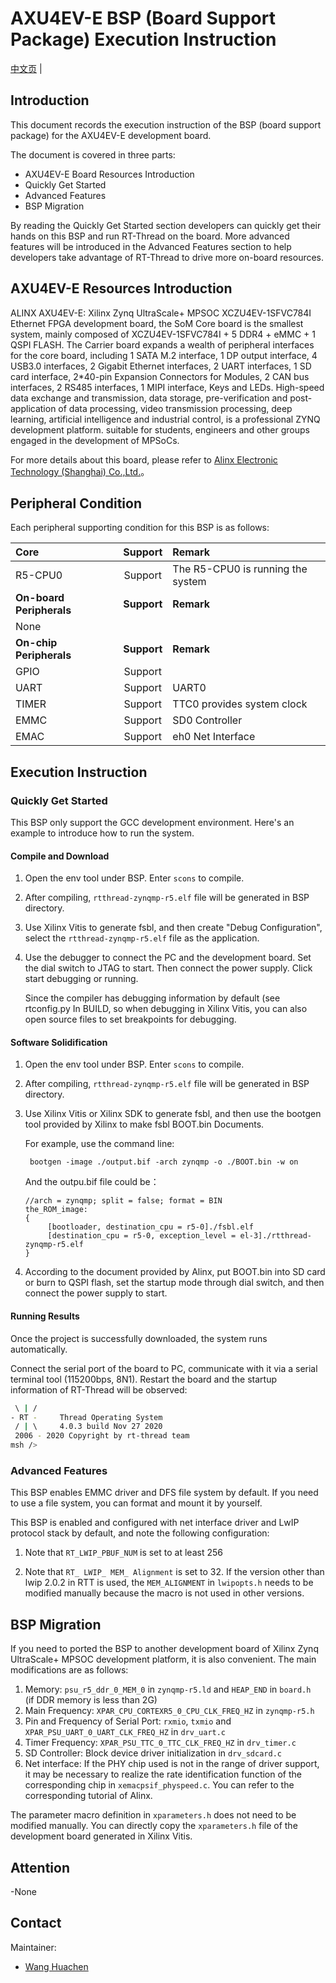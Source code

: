 # AXU4EV-E BSP (Board Support Package) Execution Instruction

[中文页](README_zh.md) |

## **Introduction**

This document records the execution instruction of the BSP (board support package) for the AXU4EV-E development board.

The document is covered in three parts:

- AXU4EV-E Board Resources Introduction
- Quickly Get Started
- Advanced Features
- BSP Migration

By reading the Quickly Get Started section developers can quickly get their hands on this BSP and run RT-Thread on the board. More advanced features will be introduced in the Advanced Features section to help developers take advantage of RT-Thread to drive more on-board resources.

## AXU4EV-E Resources Introduction

ALINX AXU4EV-E: Xilinx Zynq UltraScale+ MPSOC XCZU4EV-1SFVC784I Ethernet FPGA development board, the SoM Core board is the smallest system, mainly composed of XCZU4EV-1SFVC784I + 5 DDR4 + eMMC + 1 QSPI FLASH. The Carrier board expands a wealth of peripheral interfaces for the core board, including 1 SATA M.2 interface, 1 DP output interface, 4 USB3.0 interfaces, 2 Gigabit Ethernet interfaces, 2 UART interfaces, 1 SD card interface, 2*40-pin Expansion Connectors for Modules, 2 CAN bus interfaces, 2 RS485 interfaces, 1 MIPI interface, Keys and LEDs. High-speed data exchange and transmission, data storage, pre-verification and post-application of data processing, video transmission processing, deep learning, artificial intelligence and industrial control, is a professional ZYNQ development platform. suitable for students, engineers and other groups engaged in the development of MPSoCs.

For more details about this board, please refer to [Alinx Electronic Technology (Shanghai) Co.,Ltd.](http://www.alinx.com/en/)。

## **Peripheral Condition**

Each peripheral supporting condition for this BSP is as follows:

| **Core**      | **Support** | **Remark**                              |
| :----------------- | :----------: | :------------------------------------- |
| R5-CPU0   |     Support     | The R5-CPU0 is running the system |
| **On-board Peripherals**      | **Support** | **Remark**                              |
| None |          |  |
| **On-chip Peripherals**      | **Support** | **Remark**                              |
| GPIO              |     Support     |  |
| UART              |     Support     | UART0                            |
| TIMER     |     Support     |     TTC0 provides system clock         |
| EMMC | Support | SD0 Controller |
| EMAC | Support | eh0 Net Interface |

## Execution Instruction

### Quickly Get Started

This BSP only support the GCC development environment. Here's an example to introduce how to run the system.

#### Compile and Download

1. Open the env tool under BSP. Enter `scons` to compile.

2. After compiling, `rtthread-zynqmp-r5.elf` file will be generated in BSP directory.

3. Use Xilinx Vitis to generate fsbl, and then create "Debug Configuration", select the `rtthread-zynqmp-r5.elf` file as the application.

4. Use the debugger to connect the PC and the development board. Set the dial switch to JTAG to start. Then connect the power supply. Click start debugging or running.

   Since the compiler has debugging information by default (see rtconfig.py In BUILD, so when debugging in Xilinx Vitis, you can also open source files to set breakpoints for debugging.

#### Software Solidification

1. Open the env tool under BSP. Enter `scons` to compile.

2. After compiling, `rtthread-zynqmp-r5.elf` file will be generated in BSP directory.

3. Use Xilinx Vitis or Xilinx SDK to generate fsbl, and then use the bootgen tool provided by Xilinx to make fsbl BOOT.bin Documents.

   For example, use the command line:

   ```
    bootgen -image ./output.bif -arch zynqmp -o ./BOOT.bin -w on
   ```
   
   And the outpu.bif file could be：
   ```
   //arch = zynqmp; split = false; format = BIN
   the_ROM_image:
   {
        [bootloader, destination_cpu = r5-0]./fsbl.elf
        [destination_cpu = r5-0, exception_level = el-3]./rtthread-zynqmp-r5.elf
   }
   ```
   
4. According to the document provided by Alinx, put BOOT.bin into SD card or burn to QSPI flash, set the startup mode through dial switch, and then connect the power supply to start.


#### Running Results

Once the project is successfully downloaded, the system runs automatically.

Connect the serial port of the board to PC, communicate with it via a serial terminal tool (115200bps, 8N1). Restart the board and the startup information of RT-Thread will be observed:

```bash
 \ | /
- RT -     Thread Operating System
 / | \     4.0.3 build Nov 27 2020
 2006 - 2020 Copyright by rt-thread team
msh />
```

### **Advanced Features**

This BSP enables EMMC driver and DFS file system by default. If you need to use a file system, you can format and mount it by yourself.

This BSP is enabled and configured with net interface driver and LwIP protocol stack by default, and note the following configuration:

1. Note that `RT_LWIP_PBUF_NUM` is set to at least 256

2. Note that `RT_ LWIP_ MEM_ Alignment` is set to 32. If the version other than lwip 2.0.2 in RTT is used, the `MEM_ALIGNMENT` in `lwipopts.h` needs to be modified manually because the macro is not used in other versions.

## BSP Migration

If you need to ported the BSP to another development board of Xilinx Zynq UltraScale+ MPSOC development platform, it is also convenient. The main modifications are as follows:

1. Memory: `psu_r5_ddr_0_MEM_0` in `zynqmp-r5.ld`  and `HEAP_END` in `board.h ` (if DDR memory is less than 2G) 
2. Main Frequency: `XPAR_CPU_CORTEXR5_0_CPU_CLK_FREQ_HZ` in `zynqmp-r5.h`
3. Pin and Frequency of Serial Port: `rxmio`, `txmio` and `XPAR_PSU_UART_0_UART_CLK_FREQ_HZ` in `drv_uart.c`
4. Timer Frequency: `XPAR_PSU_TTC_0_TTC_CLK_FREQ_HZ` in `drv_timer.c`
5. SD Controller: Block device driver initialization in `drv_sdcard.c`
6. Net interface: If the PHY chip used is not in the range of driver support, it may be necessary to realize the rate identification function of the corresponding chip in `xemacpsif_physpeed.c`. You can refer to the corresponding tutorial of Alinx.

The parameter macro definition in `xparameters.h` does not need to be modified manually. You can directly copy the `xparameters.h` file of the development board generated in Xilinx Vitis.

## Attention

-None

## Contact

Maintainer:

-  [Wang Huachen](https://github.com/Wang-Huachen/)